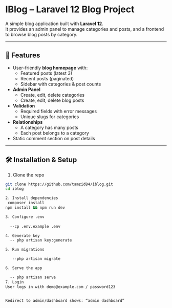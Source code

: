 # IBlog – Laravel 12 Blog Project

A simple blog application built with **Laravel 12**.  
It provides an admin panel to manage categories and posts, and a frontend to browse blog posts by category.

---

## 🚀 Features
- User-friendly **blog homepage** with:
  - Featured posts (latest 3)
  - Recent posts (paginated)
  - Sidebar with categories & post counts
- **Admin Panel**
  - Create, edit, delete categories
  - Create, edit, delete blog posts
- **Validation**
  - Required fields with error messages
  - Unique slugs for categories
- **Relationships**
  - A category has many posts
  - Each post belongs to a category
- Static comment section on post details

---

## 🛠️ Installation & Setup

1. Clone the repo
```bash
git clone https://github.com/tamzid84/iblog.git
cd iblog

2. Install dependencies
 composer install
npm install && npm run dev

3. Configure .env
  
  --cp .env.example .env

4. Generate key
  -- php artisan key:generate

5. Run migrations

   --php artisan migrate

6. Serve the app

  -- php artisan serve
7. Login
User logs in with demo@example.com / password123


Redirect to admin/dashboard shows: “admin dashboard”

